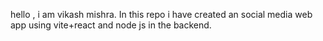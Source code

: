 hello , i am vikash mishra. In this repo i have created an social media web app using vite+react and node js in the backend.
